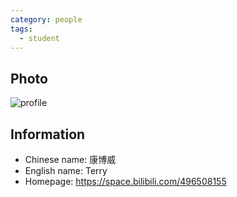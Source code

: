 ```yaml
---
category: people
tags:
  - student
---
```


## Photo

![profile](https://user-images.githubusercontent.com/116997215/199046552-22d89853-a402-467e-9c0b-b79eb79a8708.jpg)

## Information

- Chinese name: 康博威
- English name: Terry
- Homepage: <https://space.bilibili.com/496508155>
